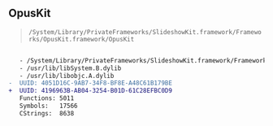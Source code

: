 ## OpusKit

> `/System/Library/PrivateFrameworks/SlideshowKit.framework/Frameworks/OpusKit.framework/OpusKit`

```diff

   - /System/Library/PrivateFrameworks/SlideshowKit.framework/Frameworks/OpusFoundation.framework/OpusFoundation
   - /usr/lib/libSystem.B.dylib
   - /usr/lib/libobjc.A.dylib
-  UUID: 4051D16C-9AB7-34F8-BF8E-A48C61B179BE
+  UUID: 4196963B-AB04-3254-B01D-61C28EFBC0D9
   Functions: 5011
   Symbols:   17566
   CStrings:  8638

```
